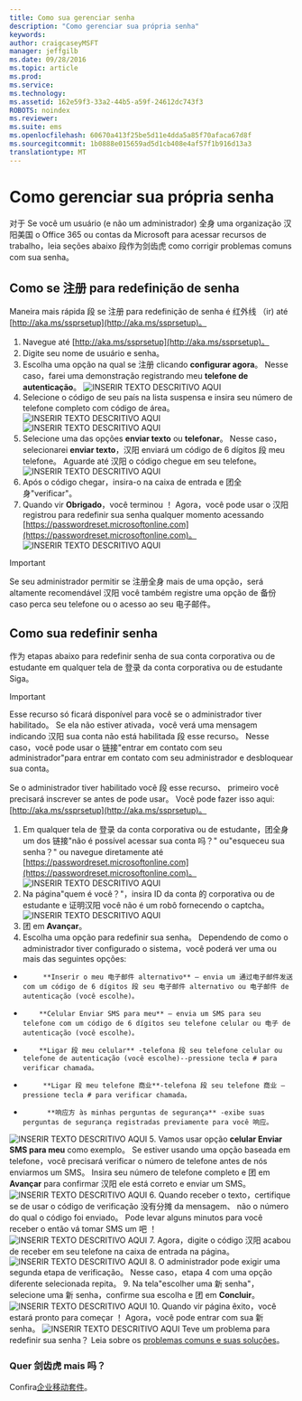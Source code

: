 ```yaml
---
title: Como sua gerenciar senha
description: "Como gerenciar sua própria senha"
keywords: 
author: craigcaseyMSFT
manager: jeffgilb
ms.date: 09/28/2016
ms.topic: article
ms.prod: 
ms.service: 
ms.technology: 
ms.assetid: 162e59f3-33a2-44b5-a59f-24612dc743f3
ROBOTS: noindex
ms.reviewer: 
ms.suite: ems
ms.openlocfilehash: 60670a413f25be5d11e4dda5a85f70afaca67d8f
ms.sourcegitcommit: 1b0888e015659ad5d1cb408e4af57f1b916d13a3
translationtype: MT
---
```

# <a name="como-gerenciar-sua-prpria-senha"></a>Como gerenciar sua própria senha

对于 Se você um usuário (e não um administrador) 全身 uma organização 汉阳美国 o Office 365 ou contas da Microsoft para acessar recursos de trabalho，leia seções abaixo 段作为剑齿虎 como corrigir problemas comuns com sua senha。

## <a name="como-se-registrar-para-redefinio-de-senha"></a>Como se 注册 para redefinição de senha
Maneira mais rápida 段 se 注册 para redefinição de senha é 红外线 （ir) até [http://aka.ms/ssprsetup](http://aka.ms/ssprsetup)。

1.  Navegue até [http://aka.ms/ssprsetup](http://aka.ms/ssprsetup)。
2.  Digite seu nome de usuário e senha。
3.  Escolha uma opção na qual se 注册 clicando **configurar agora**。 Nesse caso，farei uma demonstração registrando meu **telefone de autenticação**。
![INSERIR TEXTO DESCRITIVO AQUI](./media/ft-mngPW-1-setup.png)
4.  Selecione o código de seu país na lista suspensa e insira seu número de telefone completo com código de área。
![INSERIR TEXTO DESCRITIVO AQUI](./media/ft-mngPW-2-enterNumber.png)![INSERIR TEXTO DESCRITIVO AQUI](./media/ft-mngPW-3-enterNumber2.png)
5.  Selecione uma das opções **enviar texto** ou **telefonar**。 Nesse caso，selecionarei **enviar texto**，汉阳 enviará um código de 6 dígitos 段 meu telefone。 Aguarde até 汉阳 o código chegue em seu telefone。
![INSERIR TEXTO DESCRITIVO AQUI](./media/ft-mngPW-4-textCode.png)
6.  Após o código chegar，insira-o na caixa de entrada e 团全身"verificar"。
7.  Quando vir **Obrigado**，você terminou ！ Agora，você pode usar o 汉阳 registrou para redefinir sua senha qualquer momento acessando [https://passwordreset.microsoftonline.com](https://passwordreset.microsoftonline.com)。
![INSERIR TEXTO DESCRITIVO AQUI](./media/ft-mngPW-5-thanks.png)

> [!IMPORTANT]
> Se seu administrador permitir se 注册全身 mais de uma opção，será altamente recomendável 汉阳 você também registre uma opção de 备份 caso perca seu telefone ou o acesso ao seu 电子邮件。

## <a name="como-redefinir-sua-senha"></a>Como sua redefinir senha
作为 etapas abaixo para redefinir senha de sua conta corporativa ou de estudante em qualquer tela de 登录 da conta corporativa ou de estudante Siga。

> [!IMPORTANT]
> Esse recurso só ficará disponível para você se o administrador tiver habilitado。 Se ela não estiver ativada，você verá uma mensagem indicando 汉阳 sua conta não está habilitada 段 esse recurso。 Nesse caso，você pode usar o 链接"entrar em contato com seu administrador"para entrar em contato com seu administrador e desbloquear sua conta。
>
Se o administrador tiver habilitado você 段 esse recurso、 primeiro você precisará inscrever se antes de pode usar。 Você pode fazer isso aqui: [http://aka.ms/ssprsetup](http://aka.ms/ssprsetup)。

1.  Em qualquer tela de 登录 da conta corporativa ou de estudante，团全身 um dos 链接"não é possível acessar sua conta 吗？" ou"esqueceu sua senha？" ou navegue diretamente até [https://passwordreset.microsoftonline.com](https://passwordreset.microsoftonline.com)。
![INSERIR TEXTO DESCRITIVO AQUI](./media/ft-mngPW-6-resetPWbegin.png)
2.  Na página"quem é você？"，insira ID da conta 的 corporativa ou de estudante e 证明汉阳 você não é um robô fornecendo o captcha。
![INSERIR TEXTO DESCRITIVO AQUI](./media/ft-mngPW-7-enterID.png)
3.  团 em **Avançar**。
4.  Escolha uma opção para redefinir sua senha。 Dependendo de como o administrador tiver configurado o sistema，você poderá ver uma ou mais das seguintes opções:
 - 
            **Inserir o meu 电子邮件 alternativo** — envia um 通过电子邮件发送 com um código de 6 dígitos 段 seu 电子邮件 alternativo ou 电子邮件 de autenticação (você escolhe)。
  - 
            **Celular Enviar SMS para meu** – envia um SMS para seu telefone com um código de 6 dígitos seu telefone celular ou 电子 de autenticação (você escolhe)。
  - 
            **Ligar 段 meu celular** -telefona 段 seu telefone celular ou telefone de autenticação (você escolhe)--pressione tecla # para verificar chamada。
 - 
            **Ligar 段 meu telefone 商业**-telefona 段 seu telefone 商业 – pressione tecla # para verificar chamada。
 - 
             **响应方 às minhas perguntas de segurança** -exibe suas perguntas de segurança registradas previamente para você 响应。
![INSERIR TEXTO DESCRITIVO AQUI](./media/ft-mngPW-8-answerQuestions.png)
5.  Vamos usar opção **celular Enviar SMS para meu** como exemplo。 Se estiver usando uma opção baseada em telefone，você precisará verificar o número de telefone antes de nós enviarmos um SMS。 Insira seu número de telefone completo e 团 em **Avançar** para confirmar 汉阳 ele está correto e enviar um SMS。
![INSERIR TEXTO DESCRITIVO AQUI](./media/ft-mngPW-9-textNumber.png)
6.  Quando receber o texto，certifique se de usar o código de verificação 没有分摊 da mensagem、 não o número do qual o código foi enviado。 Pode levar alguns minutos para você receber o então vá tomar SMS um 吧 ！
![INSERIR TEXTO DESCRITIVO AQUI](./media/ft-mngPW-10-verificationCode.png)
7.  Agora，digite o código 汉阳 acabou de receber em seu telefone na caixa de entrada na página。
![INSERIR TEXTO DESCRITIVO AQUI](./media/ft-mngPW-11-enterCode.png)
8.  O administrador pode exigir uma segunda etapa de verificação。 Nesse caso，etapa 4 com uma opção diferente selecionada repita。
9.  Na tela"escolher uma 新 senha"，selecione uma 新 senha，confirme sua escolha e 团 em **Concluir**。
![INSERIR TEXTO DESCRITIVO AQUI](./media/ft-mngPW-12-clickFinish.png)
10. Quando vir página êxito，você estará pronto para começar ！ Agora，você pode entrar com sua 新 senha。
![INSERIR TEXTO DESCRITIVO AQUI](./media/ft-mngPW-13-success.png) Teve um problema para redefinir sua senha？ Leia sobre os [problemas comuns e suas soluções](https://azure.microsoft.com/en-us/documentation/articles/active-directory-passwords-update-your-own-password/#common-problems-and-their-solutions)。

### <a name="quer-saber-mais"></a>Quer 剑齿虎 mais 吗？
Confira[企业移动套件](https://www.microsoft.com/en-us/server-cloud/enterprise-mobility/overview.aspx)。

